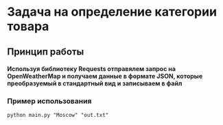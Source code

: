 # Задача на определение категории товара
## Принцип работы
#### Используя библиотеку Requests отправялем запрос на OpenWeatherMap и получаем данные в формате JSON, которые преобразуемый в стандартный вид и записываем в файл

### Пример использования

`python main.py "Moscow" "out.txt"`
